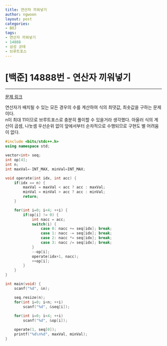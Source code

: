 ```yaml
---
title: 연산자 끼워넣기
author: ngwoon
layout: post
categories:
- BOJ
tags:
- 연산자 끼워넣기
- 14888
- 삼성 코테
- 브루트포스
---
```


# [백준] 14888번 - 연산자 끼워넣기
- - -

[문제 링크](https://www.acmicpc.net/problem/14888)

연산자가 배치될 수 있는 모든 경우의 수를 계산하여 식의 최댓값, 최솟값을 구하는 문제이다.<br/>
n이 최대 11이므로 브루트포스로 충분히 풀이할 수 있을거라 생각했다. 아울러 식의 계산이 곱셈, 나눗셈 우선순위 없이 앞에서부터 순차적으로 수행되므로 구현도 별 어려움이 없다.<br/>

```cpp
#include <bits/stdc++.h>
using namespace std;

vector<int> seq;
int op[4];
int n;
int maxVal=-INT_MAX, minVal=INT_MAX;

void operate(int idx, int acc) {
    if(idx == n) {
        maxVal = maxVal < acc ? acc : maxVal;
        minVal = minVal > acc ? acc : minVal;
        return;
    }

    for(int i=0; i<4; ++i) {
        if(op[i] != 0) {
            int nacc = acc;
            switch(i) {
                case 0: nacc += seq[idx]; break;
                case 1: nacc -= seq[idx]; break;
                case 2: nacc *= seq[idx]; break;
                case 3: nacc /= seq[idx]; break;
            }
            --op[i];
            operate(idx+1, nacc);
            ++op[i];
        }
    }
}

int main(void) {
    scanf("%d", &n);

    seq.resize(n);
    for(int i=0; i<n; ++i)
        scanf("%d", &seq[i]);
    
    for(int i=0; i<4; ++i)
        scanf("%d", &op[i]);

    operate(1, seq[0]);
    printf("%d\n%d", maxVal, minVal);
}
```